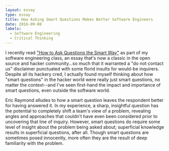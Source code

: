 ```yaml
---
layout: essay
type: essay
title: How Asking Smart Questions Makes Better Software Engineers
date: 2016-09-08
labels:
  - Software Engineering
  - Critical Thinking
---
```


I recently read ["How to Ask Questions the Smart Way"](http://www.catb.org/esr/faqs/smart-questions.html) as part of my software engineering class, an essay that's now a classic in the open source and hacker community...so much that it warranted a "do not contact us" disclaimer punctuated with some florid insults for would-be inquirers. Despite all its hackery cred, I actually found myself thinking about how "smart questions" in the hacker world were really just smart questions, no matter the context--and I've seen first-hand the impact and importance of smart questions, even outside the software world.

Eric Raymond alludes to how a smart question leaves the respondent better for having answered it. In my experience, a sharp, insightful question has the potential to completely shift a team's view of a problem, revealing angles and approaches that couldn't have even been considered prior to uncovering that line of inquiry. However, smart questions do require some level of insight about the problem being asked about; superficial knowledge results in superficial questions, after all. Though smart questions are sometimes posed innocently, more often they are the result of deep familiarity with the problem.
